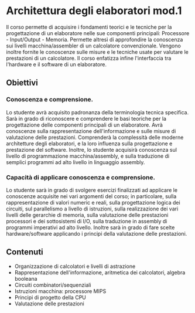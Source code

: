 # Architettura degli elaboratori mod.1

Il corso permette di acquisire i fondamenti teorici e le tecniche per la progettazione di un elaboratore nelle sue componenti principali: Processore - Input/Output - Memoria.
Permette altresì di approfondire la conoscenza sui livelli macchina/assembler di un calcolatore convenzionale.
Vengono inoltre fornite le conoscenze sulle misure e le tecniche usate per valutare le prestazioni di un calcolatore.
Il corso enfatizza infine l'interfaccia tra l'hardware e il software di un elaboratore.

## Obiettivi

### Conoscenza e comprensione.

Lo studente avrà acquisito padronanza della terminologia tecnica specifica.
Sarà in grado di riconoscere e comprendere le basi teoriche per la progettazione delle componenti principali di un elaboratore.
Avrà conoscenze sulla rappresentazione dell'informazione e sulle misure di valutazione delle prestazioni.
Comprenderà la complessità delle moderne architetture degli elaboratori, e la loro influenza sulla progettazione e prestazione del software.
Inoltre, lo studente acquisirà conoscenza sul livello di programmazione macchina/assembly, e sulla traduzione di semplici programmi ad alto livello in linguaggio assembly.

### Capacità di applicare conoscenza e comprensione.

Lo studente sarà in grado di svolgere esercizi finalizzati ad applicare le conoscenze acquisite nei vari argomenti del corso; in particolare, sulla rappresentazione di valori numeric e reali, sulla progettazione logica dei circuiti, sul parallelismo a livello di istruzioni, sulla realizzazione dei vari livelli delle gerarchie di memoria, sulla valutazione delle prestazioni
processori e dei sottosistemi di I/O, sulla traduzione in assembly di programmi imperativi ad alto livello.
Inoltre sarà in grado di fare scelte hardware/software applicando i principi della valutazione delle prestazioni.

## Contenuti

- Organizzazione di calcolatori e livelli di astrazione
- Rappresentazione dell'informazione, aritmetica dei calcolatori, algebra booleana
- Circuiti combinatori/sequenziali
- Istruzioni macchina: processore MIPS
- Principi di progetto della CPU
- Valutazione delle prestazioni
